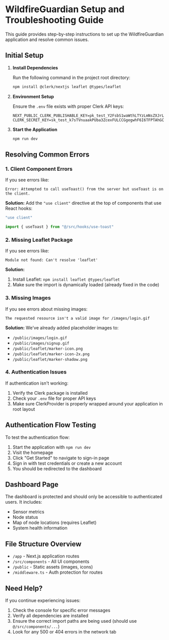# WildfireGuardian Setup and Troubleshooting Guide

This guide provides step-by-step instructions to set up the WildfireGuardian application and resolve common issues.

## Initial Setup

1. **Install Dependencies**

   Run the following command in the project root directory:

   ```bash
   npm install @clerk/nextjs leaflet @types/leaflet
   ```

2. **Environment Setup**

   Ensure the `.env` file exists with proper Clerk API keys:

   ```
   NEXT_PUBLIC_CLERK_PUBLISHABLE_KEY=pk_test_Y2FsbS1waWthLTYzLmNsZXJrLmFjY291bnRzLmRldiQ
   CLERK_SECRET_KEY=sk_test_k7sTVnuaakPUba3ZcexFULCCGgegwhF6I6TFPTAhGC
   ```

3. **Start the Application**

   ```bash
   npm run dev
   ```

## Resolving Common Errors

### 1. Client Component Errors

If you see errors like:

```
Error: Attempted to call useToast() from the server but useToast is on the client.
```

**Solution:** Add the `"use client"` directive at the top of components that use React hooks:

```typescript
"use client"

import { useToast } from "@/src/hooks/use-toast"
```

### 2. Missing Leaflet Package

If you see errors like:

```
Module not found: Can't resolve 'leaflet'
```

**Solution:** 
1. Install Leaflet: `npm install leaflet @types/leaflet`
2. Make sure the import is dynamically loaded (already fixed in the code)

### 3. Missing Images

If you see errors about missing images:

```
The requested resource isn't a valid image for /images/login.gif
```

**Solution:** We've already added placeholder images to:
- `/public/images/login.gif`
- `/public/images/signup.gif`
- `/public/leaflet/marker-icon.png`
- `/public/leaflet/marker-icon-2x.png`
- `/public/leaflet/marker-shadow.png`

### 4. Authentication Issues

If authentication isn't working:

1. Verify the Clerk package is installed
2. Check your `.env` file for proper API keys
3. Make sure ClerkProvider is properly wrapped around your application in root layout

## Authentication Flow Testing

To test the authentication flow:

1. Start the application with `npm run dev`
2. Visit the homepage
3. Click "Get Started" to navigate to sign-in page
4. Sign in with test credentials or create a new account
5. You should be redirected to the dashboard

## Dashboard Page

The dashboard is protected and should only be accessible to authenticated users. It includes:

- Sensor metrics
- Node status
- Map of node locations (requires Leaflet)
- System health information

## File Structure Overview

- `/app` - Next.js application routes
- `/src/components` - All UI components
- `/public` - Static assets (images, icons)
- `/middleware.ts` - Auth protection for routes

## Need Help?

If you continue experiencing issues:

1. Check the console for specific error messages
2. Verify all dependencies are installed
3. Ensure the correct import paths are being used (should use `@/src/components/...`)
4. Look for any 500 or 404 errors in the network tab

